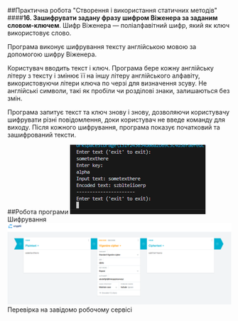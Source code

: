 ##Практична робота "Створення і використання статичних методів"
####**16. Зашифрувати задану фразу шифром Віженера за заданим словом-ключем**.
Шифр Віженера  — поліалфавітний шифр, який як ключ використовує слово. 

Програма виконує шифрування тексту англійською мовою за допомогою шифру Віженера.

Користувач вводить текст і ключ. Програма бере кожну англійську літеру з тексту і змінює її на іншу літеру англійського алфавіту, використовуючи літери ключа по черзі для визначення зсуву. Не англійські символи, такі як пробіли чи розділові знаки, залишаються без змін.

Програма запитує текст та ключ знову і знову, дозволяючи користувачу шифрувати різні повідомлення, доки користувач не введе команду для виходу. Після кожного шифрування, програма показує початковий та зашифрований тексти.

##Робота програми
![](https://github.com/ppc-ntu-khpi/methods-antonovs105/blob/master/images/works1.PNG)
Шифрування
![](https://github.com/ppc-ntu-khpi/methods-antonovs105/blob/master/images/works2.PNG)
Перевірка на завідомо робочому сервісі